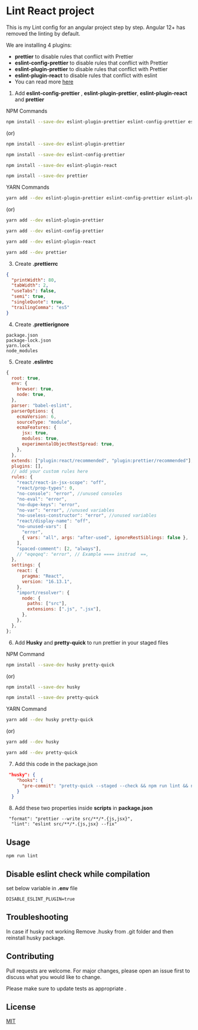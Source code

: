 # Lint React project

This is my Lint config for an angular project step by step. Angular 12+ has removed the linting by default.

We are installing 4 plugins:

- **prettier** to disable rules that conflict with Prettier
- **eslint-config-prettier** to disable rules that conflict with Prettier
- **eslint-plugin-prettier** to disable rules that conflict with Prettier
- **eslint-plugin-react** to disable rules that conflict with eslint
- You can read more [here](https://prettier.io/docs/en/integrating-with-linters.html#tslint)

1. Add **eslint-config-prettier** , **eslint-plugin-prettier**, **eslint-plugin-react** and **prettier**

NPM Commands

```bash
npm install --save-dev eslint-plugin-prettier eslint-config-prettier eslint-plugin-react prettier
```

(or)

```bash
npm install --save-dev eslint-plugin-prettier
```

```bash
npm install --save-dev eslint-config-prettier
```

```bash
npm install --save-dev eslint-plugin-react
```

```bash
npm install --save-dev prettier
```

YARN Commands

```bash
yarn add --dev eslint-plugin-prettier eslint-config-prettier eslint-plugin-react prettier
```

(or)

```bash
yarn add --dev eslint-plugin-prettier
```

```bash
yarn add --dev eslint-config-prettier
```

```bash
yarn add --dev eslint-plugin-react
```

```bash
yarn add --dev prettier
```

3. Create **.prettierrc**

```json
{
  "printWidth": 80,
  "tabWidth": 2,
  "useTabs": false,
  "semi": true,
  "singleQuote": true,
  "trailingComma": "es5"
}
```

4. Create **.prettierignore**

```
package.json
package-lock.json
yarn.lock
node_modules
```

5. Create **.eslintrc**

```js
{
  root: true,
  env: {
    browser: true,
    node: true,
  },
  parser: "babel-eslint",
  parserOptions: {
    ecmaVersion: 6,
    sourceType: "module",
    ecmaFeatures: {
      jsx: true,
      modules: true,
      experimentalObjectRestSpread: true,
    },
  },
  extends: ["plugin:react/recommended", "plugin:prettier/recommended"],
  plugins: [],
  // add your custom rules here
  rules: {
    "react/react-in-jsx-scope": "off",
    "react/prop-types": 0,
    "no-console": "error", //unused consoles
    "no-eval": "error",
    "no-dupe-keys": "error",
    "no-var": "error", //unused variables
    "no-useless-constructor": "error", //unused variables
    "react/display-name": "off",
    "no-unused-vars": [
      "error",
      { vars: "all", args: "after-used", ignoreRestSiblings: false },
    ],
    "spaced-comment": [2, "always"],
    // "eqeqeq": "error", // Example ==== instrad  ==,
  },
  settings: {
    react: {
      pragma: "React",
      version: "16.13.1",
    },
    "import/resolver": {
      node: {
        paths: ["src"],
        extensions: [".js", ".jsx"],
      },
    },
  },
};

```

6. Add **Husky** and **pretty-quick** to run prettier in your staged files

NPM Command

```bash
npm install --save-dev husky pretty-quick
```

(or)

```bash
npm install --save-dev husky
```

```bash
npm install --save-dev pretty-quick
```

YARN Command

```bash
yarn add --dev husky pretty-quick
```

(or)

```bash
yarn add --dev husky
```

```bash
yarn add --dev pretty-quick
```

7. Add this code in the package.json

```json
 "husky": {
    "hooks": {
      "pre-commit": "pretty-quick --staged --check && npm run lint && npm run format"
    }
  }
```

8. Add these two properties inside **scripts** in **package.json**

```
 "format": "prettier --write src/**/*.{js,jsx}",
  "lint": "eslint src/**/*.{js,jsx} --fix"
```

## Usage

```
npm run lint
```

## Disable eslint check while compilation
set below variable in **.env** file

```
DISABLE_ESLINT_PLUGIN=true
```
## Troubleshooting
In case if husky not working Remove .husky from .git folder and then reinstall husky package.

## Contributing

Pull requests are welcome. For major changes, please open an issue first to discuss what you would like to change.

Please make sure to update tests as appropriate .

## License

[MIT](https://choosealicense.com/licenses/mit/)
